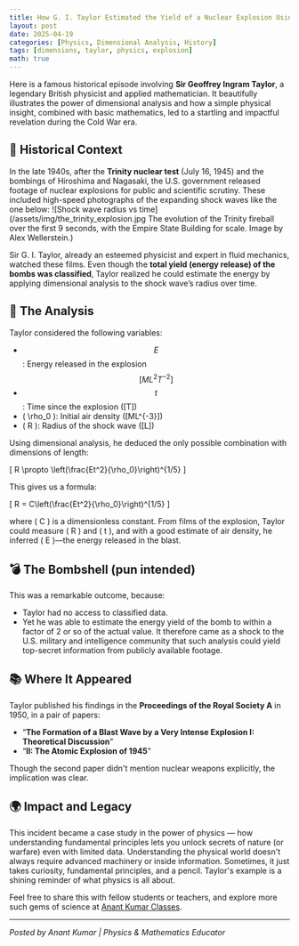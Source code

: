```yaml
---
title: How G. I. Taylor Estimated the Yield of a Nuclear Explosion Using Physics
layout: post
date: 2025-04-19
categories: [Physics, Dimensional Analysis, History]
tags: [dimensions, taylor, physics, explosion]
math: true
---
```



Here is a famous historical episode involving **Sir Geoffrey Ingram Taylor**, a legendary British physicist and applied mathematician. It beautifully illustrates the power of dimensional analysis and how a simple physical insight, combined with basic mathematics, led to a startling and impactful revelation during the Cold War era.

## 📜 Historical Context
In the late 1940s, after the **Trinity nuclear test** (July 16, 1945) and the bombings of Hiroshima and Nagasaki, the U.S. government released footage of nuclear explosions for public and scientific scrutiny. These included high-speed photographs of the expanding shock waves like the one below:
![Shock wave radius vs time](/assets/img/the_trinity_explosion.jpg The evolution of the Trinity fireball over the first 9 seconds, with the Empire State Building for scale. Image by Alex Wellerstein.)

Sir G. I. Taylor, already an esteemed physicist and expert in fluid mechanics, watched these films. Even though the **total yield (energy release) of the bombs was classified**, Taylor realized he could estimate the energy by applying dimensional analysis to the shock wave’s radius over time.

## 🧠 The Analysis
Taylor considered the following variables:

 - $$ E $$: Energy released in the explosion $$ [ML^2T^{-2}] $$
 - $$ t $$: Time since the explosion \([T]\)
 - \( \rho_0 \): Initial air density \([ML^{-3}]\)
 - \( R \): Radius of the shock wave \([L]\)
 
Using dimensional analysis, he deduced the only possible combination with dimensions of length:

\[
R \propto \left(\frac{Et^2}{\rho_0}\right)^{1/5}
\]

This gives us a formula:

\[
R = C\left(\frac{Et^2}{\rho_0}\right)^{1/5}
\]

where \( C \) is a dimensionless constant. From films of the explosion, Taylor could measure \( R \) and \( t \), and with a good estimate of air density, he inferred \( E \)—the energy released in the blast.

## 💣 The Bombshell (pun intended)
This was a remarkable outcome, because:
 
  - Taylor had no access to classified data.
  - Yet he was able to estimate the energy yield of the bomb to within a factor of 2 or so of the actual value.
It therefore came as a shock to the U.S. military and intelligence community that such analysis could yield top-secret information from publicly available footage.
  
## 📚 Where It Appeared
Taylor published his findings in the **Proceedings of the Royal Society A** in 1950, in a pair of papers:

 - “**The Formation of a Blast Wave by a Very Intense Explosion I: Theoretical Discussion**”
 - “**II: The Atomic Explosion of 1945**”

Though the second paper didn't mention nuclear weapons explicitly, the implication was clear.

## 🌍 Impact and Legacy
This incident became a case study in the power of physics — how understanding fundamental principles lets you unlock secrets of nature (or warfare) even with limited data.
Understanding the physical world doesn't always require advanced machinery or inside information. Sometimes, it just takes curiosity, fundamental principles, and a pencil. Taylor's example is a shining reminder of what physics is all about.

Feel free to share this with fellow students or teachers, and explore more such gems of science at [Anant Kumar Classes](https://anantkumarclasses.github.io).

---

*Posted by Anant Kumar | Physics & Mathematics Educator*



